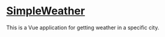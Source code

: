 # [SimpleWeather](https://simple-weather-vue.netlify.app/)
This is a Vue application for getting weather in a specific city.
